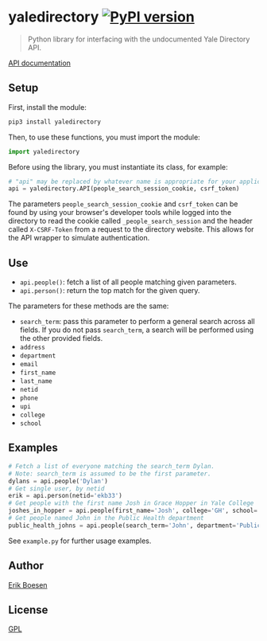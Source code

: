 # yaledirectory [![PyPI version](https://badge.fury.io/py/yaledirectory.svg)](https://badge.fury.io/py/yaledirectory)

> Python library for interfacing with the undocumented Yale Directory API.

[API documentation](https://developers.yale.edu/directory)

## Setup
First, install the module:

```sh
pip3 install yaledirectory
```

Then, to use these functions, you must import the module:

```py
import yaledirectory
```

Before using the library, you must instantiate its class, for example:

```py
# "api" may be replaced by whatever name is appropriate for your application.
api = yaledirectory.API(people_search_session_cookie, csrf_token)
```

The parameters `people_search_session_cookie` and `csrf_token` can be found by using your browser's developer tools while logged into the directory to read the cookie called `_people_search_session` and the header called `X-CSRF-Token` from a request to the directory website. This allows for the API wrapper to simulate authentication.

## Use
- `api.people()`: fetch a list of all people matching given parameters.
- `api.person()`:  return the top match for the given query.

The parameters for these methods are the same:
- `search_term`: pass this parameter to perform a general search across all fields. If you do not pass `search_term`, a search will be performed using the other provided fields.
- `address`
- `department`
- `email`
- `first_name`
- `last_name`
- `netid`
- `phone`
- `upi`
- `college`
- `school`

## Examples
```py
# Fetch a list of everyone matching the search_term Dylan.
# Note: search_term is assumed to be the first parameter.
dylans = api.people('Dylan')
# Get single user, by netid
erik = api.person(netid='ekb33')
# Get people with the first name Josh in Grace Hopper in Yale College
joshes_in_hopper = api.people(first_name='Josh', college='GH', school='YC')
# Get people named John in the Public Health department
public_health_johns = api.people(search_term='John', department='Public Health')
```
See `example.py` for further usage examples.

## Author
[Erik Boesen](https://github.com/ErikBoesen)

## License
[GPL](LICENSE)
